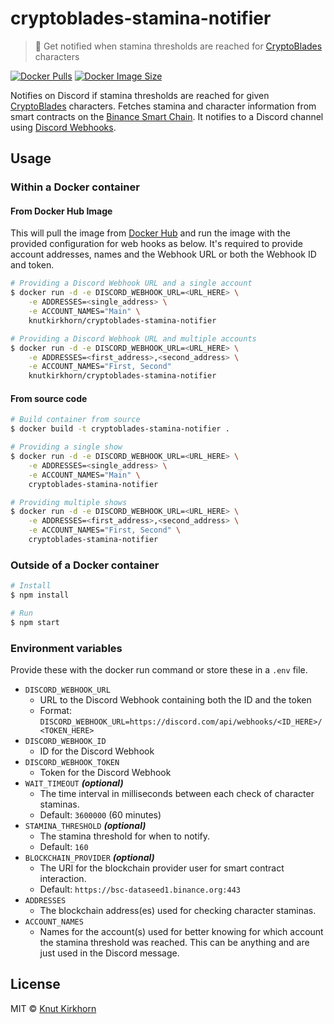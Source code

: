# cryptoblades-stamina-notifier
> 🏃 Get notified when stamina thresholds are reached for [CryptoBlades](https://www.cryptoblades.io) characters

[![Docker Pulls](https://img.shields.io/docker/pulls/knutkirkhorn/cryptoblades-stamina-notifier)](https://hub.docker.com/r/knutkirkhorn/cryptoblades-stamina-notifier) [![Docker Image Size](https://badgen.net/docker/size/knutkirkhorn/cryptoblades-stamina-notifier)](https://hub.docker.com/r/knutkirkhorn/cryptoblades-stamina-notifier)

Notifies on Discord if stamina thresholds are reached for given [CryptoBlades](https://www.cryptoblades.io) characters. Fetches stamina and character information from smart contracts on the [Binance Smart Chain](https://www.binance.org/en/smartChain). It notifies to a Discord channel using [Discord Webhooks](https://discord.com/developers/docs/resources/webhook).

## Usage
### Within a Docker container
#### From Docker Hub Image
This will pull the image from [Docker Hub](https://hub.docker.com/) and run the image with the provided configuration for web hooks as below. It's required to provide account addresses, names and the Webhook URL or both the Webhook ID and token.

```sh
# Providing a Discord Webhook URL and a single account
$ docker run -d -e DISCORD_WEBHOOK_URL=<URL_HERE> \
    -e ADDRESSES=<single_address> \
    -e ACCOUNT_NAMES="Main" \
    knutkirkhorn/cryptoblades-stamina-notifier

# Providing a Discord Webhook URL and multiple accounts
$ docker run -d -e DISCORD_WEBHOOK_URL=<URL_HERE> \
    -e ADDRESSES=<first_address>,<second_address> \
    -e ACCOUNT_NAMES="First, Second"
    knutkirkhorn/cryptoblades-stamina-notifier
```

#### From source code
```sh
# Build container from source
$ docker build -t cryptoblades-stamina-notifier .

# Providing a single show
$ docker run -d -e DISCORD_WEBHOOK_URL=<URL_HERE> \
    -e ADDRESSES=<single_address> \
    -e ACCOUNT_NAMES="Main" \
    cryptoblades-stamina-notifier

# Providing multiple shows
$ docker run -d -e DISCORD_WEBHOOK_URL=<URL_HERE> \
    -e ADDRESSES=<first_address>,<second_address> \
    -e ACCOUNT_NAMES="First, Second" \
    cryptoblades-stamina-notifier
```

### Outside of a Docker container
```sh
# Install
$ npm install

# Run
$ npm start
```

### Environment variables
Provide these with the docker run command or store these in a `.env` file.

- `DISCORD_WEBHOOK_URL`
    - URL to the Discord Webhook containing both the ID and the token
    - Format: `DISCORD_WEBHOOK_URL=https://discord.com/api/webhooks/<ID_HERE>/<TOKEN_HERE>`
- `DISCORD_WEBHOOK_ID`
    - ID for the Discord Webhook
- `DISCORD_WEBHOOK_TOKEN`
    - Token for the Discord Webhook
- `WAIT_TIMEOUT` ***(optional)***
    - The time interval in milliseconds between each check of character staminas.
    - Default: `3600000` (60 minutes)
- `STAMINA_THRESHOLD` ***(optional)***
    - The stamina threshold for when to notify.
    - Default: `160`
- `BLOCKCHAIN_PROVIDER` ***(optional)***
    - The URI for the blockchain provider user for smart contract interaction.
    - Default: `https://bsc-dataseed1.binance.org:443`
- `ADDRESSES`
    - The blockchain address(es) used for checking character staminas.
- `ACCOUNT_NAMES`
    - Names for the account(s) used for better knowing for which account the stamina threshold was reached. This can be anything and are just used in the Discord message.

## License
MIT © [Knut Kirkhorn](https://github.com/Knutakir/cryptoblades-stamina-notifier/blob/main/LICENSE)
